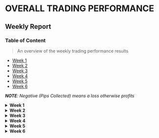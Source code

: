 <!-- 
    * This file contains weekly trading results
    * from the trades taken over the week.
    * 
    * @author: Isaac <errortor40@gmail.com>
 -->

# OVERALL TRADING PERFORMANCE 

## Weekly Report

### Table of Content
> An overview of the weekly trading performance results

- <a href="#week-1">Week 1 </a>
- <a href="#week-2">Week 2 </a>
- <a href="#week-3">Week 3 </a>
- <a href="#week-4">Week 4 </a>
- <a href="#week-5">Week 5 </a>
- <a href="#week-6">Week 6 </a>

_**NOTE**: Negative (Pips Collected) means a loss otherwise profits_


<details> 

 <summary id="week-1"> <strong> Week 1 </strong> </summary>

#### Monday
> These are the trades held on monday as of May 20

| Pair Name | Lot Size | Positions | Pips Collected | 
------------|----------|-----------|----------------|
| USD/JPY   | 0.01     | 1         | 16             |
| XAUUSD    | 0.01     | 1         | 77             |

**Total Pips Collected: 93**


#### Tuesday
> These are the trades held on tuesday as of May 21

| Pair Name | Lot Size | Positions | Pips Collected | 
------------|----------|-----------|----------------|
| XAUUSD    | 0.01     | 1         | 48             |
| XAUUSD    | 0.01     | 1         | -29            |

**Total Pips Collected: 19**


#### Wednesday
> These are the trades held on wednesday as of May 22

| Pair Name | Lot Size | Positions | Pips Collected | 
------------|----------|-----------|----------------|
| XAUUSD    | 0.01     | 1         | 103            |
| XAUUSD    | 0.01     | 1         | 23             |

**Total Pips Collected: 126**


#### Thursday
> These are the trades held on thursday as of May 23

| Pair Name | Lot Size | Positions | Pips Collected | 
|-----------|----------|-----------|----------------|
| XAUUSD    | 0.01     | 3         | -58            |
| XAUUSD    | 0.01     | 3         | -23            |
| XAUUSD    | 0.01     | 1         | -32            |

**Total Pips Collected: -103**

#### Friday
> These are the trades held on friday as of May 24

| Pair Name | Lot Size | Positions | Pips Collected | 
------------|----------|-----------|----------------|
| EURUSD    | 0.01     | 1         | -14            |
| XAUUSD    | 0.01     | 1         | -13            |
| XAUUSD    | 0.01     | 2         | -21            |
| XAUUSD    | 0.01     | 7         |  7             |

**Total Pips Collected: -41**

___

**Total Pips Collected over this Week: (93 + 19 + 126 - 103 - 41 ) = 94**  

</details>


<!-- Week -2 results -->
<details>
 <summary id="week-2"> <strong> Week 2 </strong> </summary>

#### May 27<sup>th</sup> (Monday)

| Pair Name | Lot Size | Positions | Pips Collected | 
------------|----------|-----------|----------------|
| XAUUSD    | 0.01     | 1         | -18            |
| XAUUSD    | 0.01     | 2         | -25            |

**Total Pips Collected: -43**

#### May 28<sup>th</sup> (Tuesday)

| Pair Name | Lot Size | Positions | Pips Collected | 
------------|----------|-----------|----------------|
| XAUUSD    | 0.01     | 1         | -50            |
| XAUUSD    | 0.01     | 2         | -40            |
| XAUUSD    | 0.01     | 3         |  30            |

**Total Pips Collected: -60**

#### May 29<sup>th</sup> (Wednesday)

| Pair Name | Lot Size | Positions | Pips Collected | 
------------|----------|-----------|----------------|
| XAUUSD    | 0.01     |  3        |  2             |
| XAUUSD    | 0.01     |  1        |  6             |
| XAUUSD    | 0.01     |  1        |  176           |

**Total Pips Collected: 184**

#### May 30<sup>st</sup> (Thursday)

| Pair Name | Lot Size | Positions | Pips Collected | 
------------|----------|-----------|----------------|
| XAUUSD    | 0.01     |    0      |  00           |

**Total Pips Collected: 00**

#### May 31<sup>st</sup> (Friday)

| Pair Name | Lot Size | Positions | Pips Collected | 
------------|----------|-----------|----------------|
| XAUUSD    | 0.01     |    3      |  87           |

**Total Pips Collected: 87**

___

**Total Pips Collected over this Week: ( 184 + 00 + 87 + -43 - 60 ) = 168**  


</details>

<details>

<!-- Week -3 results -->
 <summary id="week-3"> <strong> Week 3 </strong> </summary>


#### June 3<sup>rd</sup> (Monday)

| Pair Name | Lot Size | Positions | Pips Collected | 
------------|----------|-----------|----------------|
| XAUUSD    | 0.01     |    3      |  -59           |
| XAUUSD    | 0.01     |    3      |  -73           |

**Total Pips Collected: -132**


#### June 4<sup>th</sup> (Tuesday)

| Pair Name | Lot Size | Positions | Pips Collected | 
------------|----------|-----------|----------------|
| XAUUSD    | 0.01     |    1      |   65          |
| XAUUSD    | 0.01     |    1      |   21          |
| XAUUSD    | 0.01     |    1      |  -28          |
| XAUUSD    | 0.01     |    1      |  -42          |

**Total Pips Collected: 16**

#### June 5<sup>th</sup> (Wednesday)

| Pair Name | Lot Size | Positions | Pips Collected | 
------------|----------|-----------|----------------|
| XAUUSD    | 0.01     |     1   |     -37        |
| XAUUSD    | 0.01     |     1   |     148        |

**Total Pips Collected: 111**

#### June 6<sup>th</sup> (Thursday)

| Pair Name | Lot Size | Positions | Pips Collected | 
------------|----------|-----------|----------------|
| XAUUSD    | 0.01     |     3  |   -56        |
| XAUUSD    | 0.01     |     2  |   -48        |

**Total Pips Collected: -104**

#### June 7<sup>th</sup> (Friday)

| Pair Name | Lot Size | Positions | Pips Collected | 
------------|----------|-----------|----------------|
| XAUUSD    |

**NB: Due to presence of NFP news, no trade was taken**

**Total Pips Collected: 00**

___

**Total Pips Collected over this Week: ( -132 + 16 + 111 + -104 + 00 ) = -109**  

> **Nearly the entire week had major data releases and events, so I took less trades to avoid excessive market risk**

</details>

<!-- Week -4 results -->
<details>
 <summary id="week-4"> <strong> Week 4 </strong> </summary>


</details>

<!-- Week -5 results -->
<details>
 <summary id="week-5"> <strong> Week 5 </strong> </summary>

</details>

<!-- Week -6 results -->
<details>
 <summary id="week-6"> <strong> Week 6 </strong> </summary>

</details>